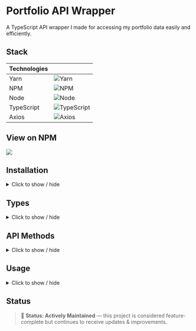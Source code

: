 # Portfolio API Wrapper

A TypeScript API wrapper I made for accessing my portfolio data easily and efficiently.

## Stack

| Technologies |                                                                 |
| ------------ | --------------------------------------------------------------- |
| Yarn         | ![Yarn](https://go-skill-icons.vercel.app/api/icons?i=yarn)     |
| NPM          | ![NPM](https://go-skill-icons.vercel.app/api/icons?i=npm)       |
| Node         | ![Node](https://go-skill-icons.vercel.app/api/icons?i=nodejs)   |
| TypeScript   | ![TypeScript](https://go-skill-icons.vercel.app/api/icons?i=ts) |
| Axios        | ![Axios](https://go-skill-icons.vercel.app/api/icons?i=axios)   |

## View on NPM

<a href="https://www.npmjs.com/package/@mohammadelhsn/portfolio-api-wrapper"><img src="https://go-skill-icons.vercel.app/api/icons?i=npm" /></a>

## Installation

<details>
<summary>Click to show / hide</summary>

### NPM

```bash
npm i @mohammadelhsn/portfolio-api-wrapper
```

### Yarn

```bash
yarn add @mohammadelhsn/portfolio-api-wrapper
```

</details>

## Types

<details>
<summary>Click to show / hide</summary>

### Opts<T>

```ts
interface Opts<T> {
	/** @description Whether the request was successful */
	success: boolean;
	/** @description The status of the request */
	status: number | null;
	/** @description The message of the status */
	statusMessage: string | null;
	/** @description The data */
	data?: T;
}
```

</details>

## API Methods

<details>
<summary>Click to show / hide</summary>

### `getAssignment(assignmentId?: string, taskId?: string): Promise<Opts<TaskData> | Opts<AssessmentDataType> | Opts<AssessmentDataType[]> | undefined>`

Fetch assignment data.

- **Without parameters:** returns all assignments.
- **With `assignmentId`:** returns the specific assignment data.
- **With `assignmentId` and `taskId`:** returns the specific task within that assignment.

---

### `getLab(labId?: string, taskId?: string): Promise<any>`

Fetch lab data.

- **Without parameters:** returns all labs.
- **With `labId`:** returns the specific lab data.
- **With `labId` and `taskId`:** returns the specific task within that lab.

---

### `getExamples(): Promise<any>`

Fetch example data for the course or project.

---

### `getPageData(): Promise<any>`

Fetch page-related metadata or content.

---

### `getTechData(): any`

Get technology stack data. This method is synchronous.

---

### `getTopicsData(): any`

Get course or project topics data. This method is synchronous.

</details>

## Usage

<details>
<summary>Click to show / hide</summary>

```ts
import API from '@mohammadelhsn/portfolio-api-wrapper'; // adjust path

// Define which project you want to get data for
const api = new API('COURSE');

async function Test() {
	// Fetches all the assignments data for the course
	const allAssignments = await api.getAssignment();
	console.log(allAssignments);

	// Fetch a specific assignments data
	const assignment01 = await api.getAssignment('01');
	console.log(assignment01);

	// Fetch a specific task of an assignment
	const task04Assignment01 = await api.getAssignment('01', '04');
	console.log(task04Assignment01);

	// Fetches all the lab data for the course
	const allLabs = await api.getLab();
	console.log(allLabs);

	// Fetch a specific lab for a course
	const lab01 = await api.getLab('01');
	console.log(lab01);

	// Fetch a specific task for a course
	const task01lab01 = await api.getLab('01', '01');
	console.log(task01lab01);

	// Fetch the examples data for the course
	const exampleData = await api.getExamples();
	console.log(exampleData);

	// Get the page data for the course
	const pageData = await api.getPageData();
	console.log(pageData);

	// Get the tech data for the course
	const techData = api.getTechData();
	console.log(techData);

	// Get the topics data for the course
	const topicsData = api.getTopicsData();
	console.log(topicsData);
}

// Call the function to test the code

Test();
```

</details>

## Status

> 🔧 **Status: Actively Maintained** — this project is considered feature-complete but continues to receive updates & improvements.

